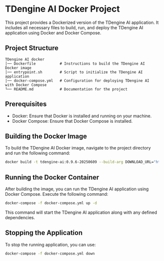 # TDengine AI Docker Project

This project provides a Dockerized version of the TDengine AI application. It includes all necessary files to build, run, and deploy the TDengine AI application using Docker and Docker Compose.

## Project Structure

```
TDengine AI docker
│── Dockerfile           # Instructions to build the TDengine AI Docker image
│── entrypoint.sh        # Script to initialize the TDengine AI application
│── docker-compose.yml   # Configuration for deploying TDengine AI with Docker Compose
└── README.md            # Documentation for the project
```

## Prerequisites

- Docker: Ensure that Docker is installed and running on your machine.
- Docker Compose: Ensure that Docker Compose is installed.

## Building the Docker Image

To build the TDengine AI Docker image, navigate to the project directory and run the following command:

```bash
docker build -t tdengine-ai:0.9.6-20250609 --build-arg DOWNLOAD_URL="https://downloads.taosdata.com/tdengine-ai/enterprise/0.9.6.0609/TDengine-ai-enterprise-0.9.6.0609-Linux.tar.gz" -f Dockerfile .
```

## Running the Docker Container

After building the image, you can run the TDengine AI application using Docker Compose. Execute the following command:

```bash
docker-compose -f docker-compose.yml up -d
```

This command will start the TDengine AI application along with any defined dependencies.

## Stopping the Application

To stop the running application, you can use:

```bash
docker-compose -f docker-compose.yml down
```

